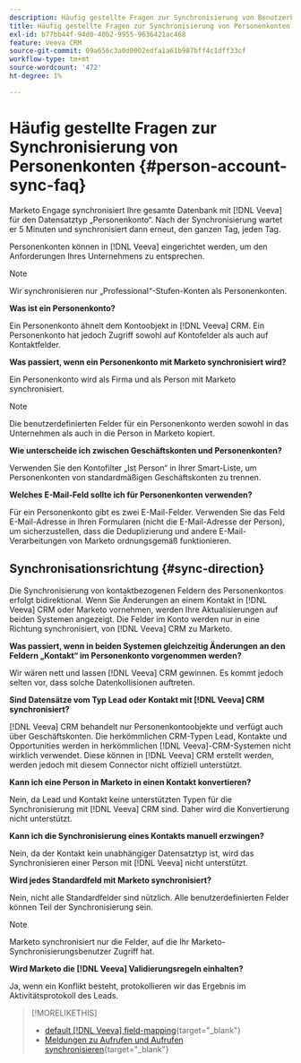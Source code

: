 ```yaml
---
description: Häufig gestellte Fragen zur Synchronisierung von Benutzerkonten - Marketo-Dokumente - Produktdokumentation
title: Häufig gestellte Fragen zur Synchronisierung von Personenkonten
exl-id: b77bb44f-94d0-40b2-9955-9636421ac468
feature: Veeva CRM
source-git-commit: 09a656c3a0d0002edfa1a61b987bff4c1dff33cf
workflow-type: tm+mt
source-wordcount: '472'
ht-degree: 1%

---
```


# Häufig gestellte Fragen zur Synchronisierung von Personenkonten {#person-account-sync-faq}

Marketo Engage synchronisiert Ihre gesamte Datenbank mit [!DNL Veeva] für den Datensatztyp „Personenkonto“. Nach der Synchronisierung wartet er 5 Minuten und synchronisiert dann erneut, den ganzen Tag, jeden Tag.

Personenkonten können in [!DNL Veeva] eingerichtet werden, um den Anforderungen Ihres Unternehmens zu entsprechen.

>[!NOTE]
>
>Wir synchronisieren nur „Professional“-Stufen-Konten als Personenkonten.

**Was ist ein Personenkonto?**

Ein Personenkonto ähnelt dem Kontoobjekt in [!DNL Veeva] CRM. Ein Personenkonto hat jedoch Zugriff sowohl auf Kontofelder als auch auf Kontaktfelder.

**Was passiert, wenn ein Personenkonto mit Marketo synchronisiert wird?**

Ein Personenkonto wird als Firma und als Person mit Marketo synchronisiert.

>[!NOTE]
>
>Die benutzerdefinierten Felder für ein Personenkonto werden sowohl in das Unternehmen als auch in die Person in Marketo kopiert.

**Wie unterscheide ich zwischen Geschäftskonten und Personenkonten?**

Verwenden Sie den Kontofilter „Ist Person“ in Ihrer Smart-Liste, um Personenkonten von standardmäßigen Geschäftskonten zu trennen.

**Welches E-Mail-Feld sollte ich für Personenkonten verwenden?**

Für ein Personenkonto gibt es zwei E-Mail-Felder. Verwenden Sie das Feld E-Mail-Adresse in Ihren Formularen (nicht die E-Mail-Adresse der Person), um sicherzustellen, dass die Deduplizierung und andere E-Mail-Verarbeitungen von Marketo ordnungsgemäß funktionieren.

## Synchronisationsrichtung {#sync-direction}

Die Synchronisierung von kontaktbezogenen Feldern des Personenkontos erfolgt bidirektional. Wenn Sie Änderungen an einem Kontakt in [!DNL Veeva] CRM oder Marketo vornehmen, werden Ihre Aktualisierungen auf beiden Systemen angezeigt. Die Felder im Konto werden nur in eine Richtung synchronisiert, von [!DNL Veeva] CRM zu Marketo.

**Was passiert, wenn in beiden Systemen gleichzeitig Änderungen an den Feldern „Kontakt“ im Personenkonto vorgenommen werden?**

Wir wären nett und lassen [!DNL Veeva] CRM gewinnen. Es kommt jedoch selten vor, dass solche Datenkollisionen auftreten.

**Sind Datensätze vom Typ Lead oder Kontakt mit [!DNL Veeva] CRM synchronisiert?**

[!DNL Veeva] CRM behandelt nur Personenkontoobjekte und verfügt auch über Geschäftskonten. Die herkömmlichen CRM-Typen Lead, Kontakte und Opportunities werden in herkömmlichen [!DNL Veeva]-CRM-Systemen nicht wirklich verwendet. Diese können in [!DNL Veeva] CRM erstellt werden, werden jedoch mit diesem Connector nicht offiziell unterstützt.

**Kann ich eine Person in Marketo in einen Kontakt konvertieren?**

Nein, da Lead und Kontakt keine unterstützten Typen für die Synchronisierung mit [!DNL Veeva] CRM sind. Daher wird die Konvertierung nicht unterstützt.

**Kann ich die Synchronisierung eines Kontakts manuell erzwingen?**

Nein, da der Kontakt kein unabhängiger Datensatztyp ist, wird das Synchronisieren einer Person mit [!DNL Veeva] nicht unterstützt.

**Wird jedes Standardfeld mit Marketo synchronisiert?**

Nein, nicht alle Standardfelder sind nützlich. Alle benutzerdefinierten Felder können Teil der Synchronisierung sein.

>[!NOTE]
>
>Marketo synchronisiert nur die Felder, auf die Ihr Marketo-Synchronisierungsbenutzer Zugriff hat.

**Wird Marketo die [!DNL Veeva] Validierungsregeln einhalten?**

Ja, wenn ein Konflikt besteht, protokollieren wir das Ergebnis im Aktivitätsprotokoll des Leads.

>[!MORELIKETHIS]
>
>* [default [!DNL Veeva] field-mapping](/help/marketo/product-docs/crm-sync/veeva-crm-sync/sync-details/default-veeva-field-mapping.md){target="_blank"}
>* [Meldungen zu Aufrufen und Aufrufen synchronisieren](/help/marketo/product-docs/crm-sync/veeva-crm-sync/sync-details/syncing-call-and-call-key-messages.md){target="_blank"}
